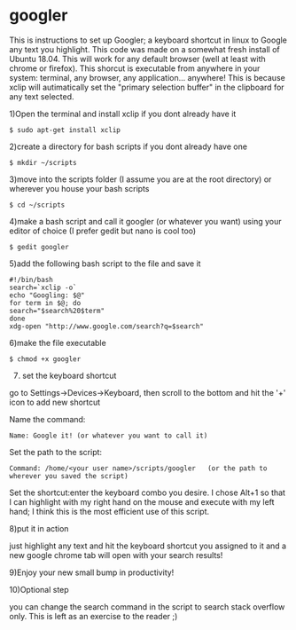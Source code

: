 # googler
This is instructions to set up Googler; a keyboard shortcut in linux to Google any text you highlight.
This code was made on a somewhat fresh install of Ubuntu 18.04.
This will work for any default browser (well at least with chrome or firefox).
This shorcut is executable from anywhere in your system: terminal, any browser, any application... anywhere!
This is because xclip will autimatically set the "primary selection buffer" in the clipboard for any text selected.

1)Open the terminal and install xclip if you dont already have it
	
	$ sudo apt-get install xclip


2)create a directory for bash scripts if you dont already have one

	$ mkdir ~/scripts

3)move into the scripts folder (I assume you are at the root directory) or wherever you house your bash scripts

	$ cd ~/scripts

4)make a bash script and call it googler (or whatever you want) using your editor of choice (I prefer gedit but nano is cool too)
	
	$ gedit googler

5)add the following bash script to the file and save it

	#!/bin/bash
	search=`xclip -o`
	echo "Googling: $@"
	for term in $@; do
	search="$search%20$term"
	done
	xdg-open "http://www.google.com/search?q=$search"

6)make the file executable

	$ chmod +x googler

7) set the keyboard shortcut

go to Settings->Devices->Keyboard, then scroll to the bottom and hit the '+' icon to add new shortcut

Name the command:
	
	Name: Google it! (or whatever you want to call it)

Set the path to the script:

	Command: /home/<your user name>/scripts/googler   (or the path to wherever you saved the script)

Set the shortcut:enter the keyboard combo you desire. I chose Alt+1 so that I can highlight with my right hand on the mouse and execute with my left hand; I think this is the most efficient use of this script.

8)put it in action

just highlight any text and hit the keyboard shortcut you assigned to it and a new google chrome tab will open with your search results!

9)Enjoy your new small bump in productivity!

10)Optional step

you can change the search command in the script to search stack overflow only. This is left as an exercise to the reader ;)

